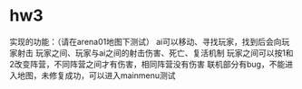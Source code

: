 # hw3
 
实现的功能：（请在arena01地图下测试）
ai可以移动、寻找玩家，找到后会向玩家射击
玩家之间、玩家与ai之间的射击伤害、死亡、复活机制
玩家之间可以按1和2改变阵营，不同阵营之间才有伤害，相同阵营没有伤害
联机部分有bug，不能进入地图，未修复成功，可以进入mainmenu测试
